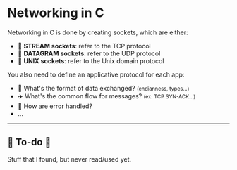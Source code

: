 # Networking in C

<div class="row row-cols-md-2 mt-4"><div>

Networking in C is done by creating sockets, which are either:

* 🌊 **STREAM sockets**: refer to the TCP protocol
* 🌾 **DATAGRAM sockets**: refer to the UDP protocol
* 🦆 **UNIX sockets**: refer to the Unix domain protocol

You also need to define an applicative protocol for each app:

* 📃 What's the format of data exchanged? <small>(endianness, types...)</small>
* ✈️️ What's the common flow for messages? <small>(ex: TCP SYN-ACK...)</small>
* 🥀 How are error handled?
* ...
</div><div>


</div></div>

<hr class="sep-both">

## 👻 To-do 👻

Stuff that I found, but never read/used yet.

<div class="row row-cols-md-2"><div>

</div><div>

</div></div>